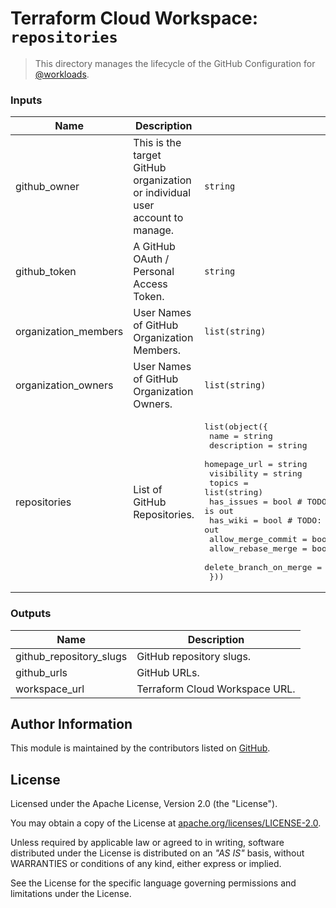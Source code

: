 # Terraform Cloud Workspace: `repositories`

> This directory manages the lifecycle of the GitHub Configuration for [@workloads](https://github.com/workloads).

<!-- BEGIN_TF_DOCS -->
### Inputs

| Name | Description | Type | Required |
|------|-------------|------|:--------:|
| github_owner | This is the target GitHub organization or individual user account to manage. | `string` | yes |
| github_token | A GitHub OAuth / Personal Access Token. | `string` | yes |
| organization_members | User Names of GitHub Organization Members. | `list(string)` | no |
| organization_owners | User Names of GitHub Organization Owners. | `list(string)` | no |
| repositories | List of GitHub Repositories. | <pre>list(object({<br>    name                   = string<br>    description            = string<br>    homepage_url           = string<br>    visibility             = string<br>    topics                 = list(string)<br>    has_issues             = bool # TODO: mark as optional when 1.3.0 is out<br>    has_wiki               = bool # TODO: mark as optional when 1.3.0 is out<br>    allow_merge_commit     = bool<br>    allow_rebase_merge     = bool<br>    delete_branch_on_merge = bool<br>  }))</pre> | no |

### Outputs

| Name | Description |
|------|-------------|
| github_repository_slugs | GitHub repository slugs. |
| github_urls | GitHub URLs. |
| workspace_url | Terraform Cloud Workspace URL. |
<!-- END_TF_DOCS -->

## Author Information

This module is maintained by the contributors listed on [GitHub](https://github.com/workloads/github-organization/graphs/contributors).

## License

Licensed under the Apache License, Version 2.0 (the "License").

You may obtain a copy of the License at [apache.org/licenses/LICENSE-2.0](http://www.apache.org/licenses/LICENSE-2.0).

Unless required by applicable law or agreed to in writing, software distributed under the License is distributed on an _"AS IS"_ basis, without WARRANTIES or conditions of any kind, either express or implied.

See the License for the specific language governing permissions and limitations under the License.
